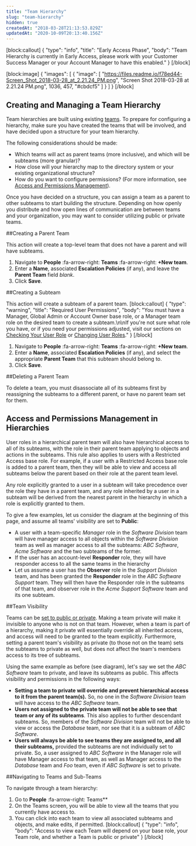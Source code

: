 ```yaml
---
title: "Team Hierarchy"
slug: "team-hierarchy"
hidden: true
createdAt: "2018-03-28T21:13:53.829Z"
updatedAt: "2020-10-09T20:13:40.156Z"
---
```

[block:callout]
{
  "type": "info",
  "title": "Early Access Phase",
  "body": "Team Hierarchy is currently in Early Access, please work with your Customer Success Manager or your Account Manager to have this enabled."
}
[/block]

[block:image]
{
  "images": [
    {
      "image": [
        "https://files.readme.io/f78ed44-Screen_Shot_2018-03-28_at_2.21.24_PM.png",
        "Screen Shot 2018-03-28 at 2.21.24 PM.png",
        1036,
        457,
        "#cbdcf5"
      ]
    }
  ]
}
[/block]

## Creating and Managing a Team Hierarchy

Team hierarchies are built using existing [teams](https://support.pagerduty.com/docs/teams). To prepare for configuring a hierarchy, make sure you have created the teams that will be involved, and have decided upon a structure for your team hierarchy.

The following considerations should be made:

- Which teams will act as parent teams (more inclusive), and which will be subteams (more granular)?
- How close will your hierarchy map to the directory system or your existing organizational structure?
- How do you want to configure permissions? (For more information, see [Access and Permissions Management](https://support.pagerduty.com/docs/team-hierarchy#section-access-and-permissions-management-in-hierarchies)).

Once you have decided on a structure, you can assign a team as a parent to other subteams to start building the structure. Depending on how openly you distribute and how open lines of communication are between teams and your organization, you may want to consider utilizing public or private teams.

##Creating a Parent Team

This action will create a top-level team that does not have a parent and will have subteams.

1. Navigate to **People** :fa-arrow-right: **Teams** :fa-arrow-right: **+New team**. 
2. Enter a **Name**, associated **Escalation Policies** (if any), and leave the **Parent Team** field *blank*.
3. Click **Save**.

##Creating a Subteam 

This action will create a subteam of a parent team.
[block:callout]
{
  "type": "warning",
  "title": "Required User Permissions",
  "body": "You must have a Manager, Global Admin or Account Owner base role, or a Manager team role on the desired team to create a subteam.\n\nIf you're not sure what role you have, or if you need your permissions adjusted, visit our sections on [Checking Your User Role](https://support.pagerduty.com/v1/docs/user-roles#section-checking-your-user-role) or [Changing User Roles](https://support.pagerduty.com/docs/user-roles#section-changing-user-roles)."
}
[/block]
1. Navigate to **People** :fa-arrow-right: **Teams** :fa-arrow-right: **+New team**. 
2. Enter a **Name**, associated **Escalation Policies** (if any), and select the appropriate **Parent Team** that this subteam should belong to.
3. Click **Save**.

##Deleting a Parent Team

To delete a team, you must disassociate all of its subteams first by reassigning the subteams to a different parent, or have no parent team set for them.
## Access and Permissions Management in Hierarchies

User roles in a hierarchical parent team will also have hierarchical access to all of its subteams, with the role in their parent team applying to objects and actions in the subteams. This rule also applies to users with a Restricted Access base role. For example, if a user with a Restricted Access base role is added to a parent team, then they will be able to view and access all subteams below the parent based on their role at the parent team level.  

Any role explicitly granted to a user in a subteam will take precedence over the role they have in a parent team, and any role inherited by a user in a subteam will be derived from the nearest parent in the hierarchy in which a role is explicitly granted to them.

To give a few examples, let us consider the diagram at the beginning of this page, and assume all teams' visibility are set to **Public**:

* A user with a team-specific *Manager* role in the *Software Division* team will have manager access to all objects within the *Software Division* team as well as manager access to all the subteams: *ABC Software*, *Acme Software* and the two subteams of the former.
* If the user has an account-level **Responder** role, they will have responder access to all the same teams in the hierarchy
* Let us assume a user has the **Observer** role in the *Support Division* team, and has been granted the **Responder** role in the *ABC Software Support* team. They will then have the Responder role in the subteams of that team, and observer role in the *Acme Support Software* team and its one subteam.

##Team Visibility

Teams can be [set to public or private](https://support.pagerduty.com/docs/advanced-permissions#section-team-privacy). Making a team private will make it invisible to anyone who is not on that team. However, when a team is part of a hierarchy, making it private will essentially override all inherited access, and access will need to be granted to the team explicitly. Furthermore, setting a parent team's visibility as private (to those not on the team) sets the subteams to private as well, but does not affect the team's members access to its tree of subteams.

Using the same example as before (see diagram), let's say we set the *ABC Software* team to private, and leave its subteams as public. This affects visibility and permissions in the following ways: 

* **Setting a team to private will override and prevent hierarchical access to it from the parent team(s).** So, no one in the *Software Division* team will have access to the *ABC Software* team.
* **Users not assigned to the private team will not be able to see that team or any of its subteams**. This also applies to further descendant subteams. So, members of the *Software Division* team will not be able to view or access the *Database* team, nor see that it is a subteam of *ABC Software*.
* **Users will always be able to see teams they are assigned to, and all their subteams,** provided the subteams are not individually set to private. So, a user assigned to *ABC Software* in the Manager role will have Manager access to that team, as well as Manager access to the *Database* team and *Foo* team, even if *ABC Software* is set to private.

##Navigating to Teams and Sub-Teams

To navigate through a team hierarchy:

1. Go to **People** :fa-arrow-right: Teams**
2. On the Teams screen, you will be able to view all the teams that you currently have access to.
3. You can click into each team to view all associated subteams and objects, and make edits, if permitted.
[block:callout]
{
  "type": "info",
  "body": "Access to view each Team will depend on your base role, your Team role, and whether a Team is public or private"
}
[/block]